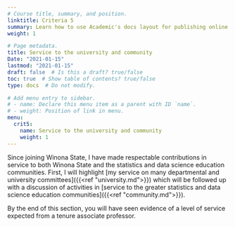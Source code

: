 ```yaml
---
# Course title, summary, and position.
linktitle: Criteria 5
summary: Learn how to use Academic's docs layout for publishing online courses, software documentation, and tutorials.
weight: 1

# Page metadata.
title: Service to the university and community 
Date: "2021-01-15"
lastmod: "2021-01-15"
draft: false  # Is this a draft? true/false
toc: true  # Show table of contents? true/false
type: docs  # Do not modify.

# Add menu entry to sidebar.
# - name: Declare this menu item as a parent with ID `name`.
# - weight: Position of link in menu.
menu:
  crit5:
    name: Service to the university and community 
    weight: 1
---
```


Since joining Winona State, I have made respectable contributions in service
to both Winona State and the statistics and data science education
communities. First, I will highlight [my service on many
departmental and university committees]({{<ref "university.md">}}) which will
be followed up with a discussion of activities in [service to the greater
statistics and data science education communities]({{<ref "community.md">}}).

By the end of this section, you will have seen evidence of a level of service
expected from a tenure associate professor.
